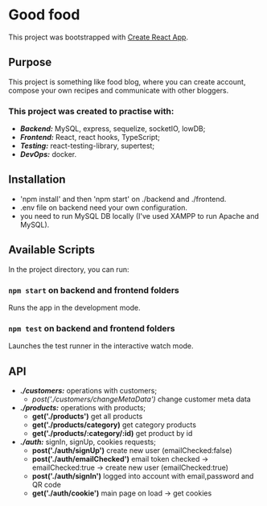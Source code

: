 # Good food

This project was bootstrapped with [Create React App](https://github.com/facebook/create-react-app).

## Purpose

This project is something like food blog, where you can create account, compose your own recipes and communicate with other bloggers.

### This project was created to practise with:

- **_Backend:_** MySQL, express, sequelize, socketIO, lowDB;
- **_Frontend:_** React, react hooks, TypeScript;
- **_Testing:_** react-testing-library, supertest;
- **_DevOps:_** docker.

## Installation

- 'npm install' and then 'npm start' on ./backend and ./frontend.
- .env file on backend need your own configuration.
- you need to run MySQL DB locally (I've used XAMPP to run Apache and MySQL).

## Available Scripts

In the project directory, you can run:

### `npm start` on backend and frontend folders

Runs the app in the development mode.

### `npm test` on backend and frontend folders

Launches the test runner in the interactive watch mode.

## API

* **_./customers:_** operations with customers;
  - *post('./customers/changeMetaData')* change customer meta data 
* **_./products:_** operations with products;
  - **get('./products')** get all products
  - **get('./products/category)** get category products 
  - **get('./products/:category/:id)** get product by id 
* **_./auth:_** signIn, signUp, cookies requests;
  - **post('./auth/signUp')** create new user (emailChecked:false)
  - **post('./auth/emailChecked')** email token checked -> emailChecked:true -> create new user (emailChecked:true) 
  - **post('./auth/signIn')** logged into account with email,password and QR code 
  - **get('./auth/cookie')** main page on load -> get cookies
